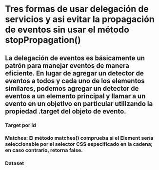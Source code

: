 # Tres formas de usar delegación de servicios y asi evitar la propagación de eventos sin usar el método stopPropagation()

## La delegación de eventos es básicamente un patrón para manejar eventos de manera eficiente. En lugar de agregar un detector de eventos a todos y cada uno de los elementos similares, podemos agregar un detector de eventos a un elemento principal y llamar a un evento en un objetivo en particular utilizando la propiedad .target del objeto de evento.

### Target por id

### Matches: El método matches() comprueba si el Element sería seleccionable por el selector CSS especificado en la cadena; en caso contrario, retorna false.

### Dataset